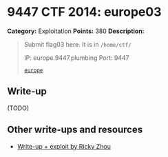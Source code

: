# 9447 CTF 2014: europe03

**Category:** Exploitation
**Points:** 380
**Description:**

> Submit flag03 here. It is in `/home/ctf/`
>
> IP: europe.9447.plumbing
> Port: 9447
>
> [`europe`](europe)

## Write-up

(TODO)

## Other write-ups and resources

* [Write-up + exploit by Ricky Zhou](https://rzhou.org/~ricky/9447_2014/europe/exp3.py)
